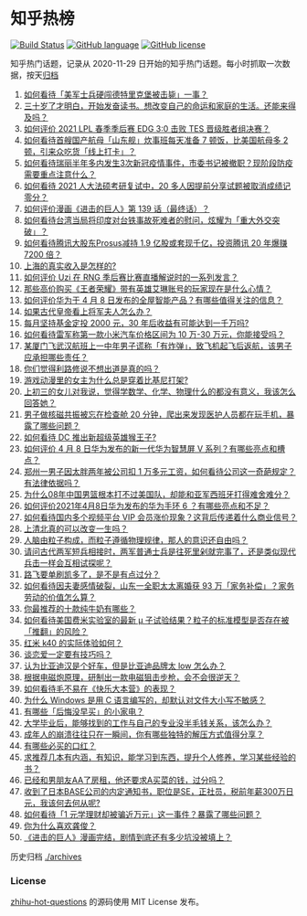 # 知乎热榜
[![Build Status](https://github.com/ToWeLong/zhihu-hot-questions/workflows/CI/badge.svg)](https://github.com/ToWeLong/zhihu-hot-questions/actions)
[![GitHub language](https://img.shields.io/badge/language-golang-orange.svg)](https://golang.org/)
[![GitHub license](https://img.shields.io/github/license/ToWeLong/zhihu-hot-questions)](https://github.com/ToWeLong/zhihu-hot-questions/blob/main/LICENSE)

知乎热门话题，记录从 2020-11-29 日开始的知乎热门话题。每小时抓取一次数据，按天[归档](./archives)

<!-- BEGIN -->

1. [如何看待「美军士兵硬闯德特里克堡被击毙」一事？](https://www.zhihu.com/question/453298081)
1. [三十岁了才明白，开始发奋读书。想改变自己的命运和家庭的生活。还能来得及吗？](https://www.zhihu.com/question/359652140)
1. [如何评价 2021 LPL 春季季后赛 EDG 3:0 击败 TES 晋级胜者组决赛？](https://www.zhihu.com/question/453564980)
1. [如何看待首艘国产航母「山东舰」炊事班每天准备 7 顿饭，比美国航母多 2 顿，引来众吃货「线上打卡」？](https://www.zhihu.com/question/453339780)
1. [如何看待瑞丽半年多内发生3次新冠疫情事件，市委书记被撤职？现阶段防疫需要重点注意什么？](https://www.zhihu.com/question/453501128)
1. [如何看待 2021 人大法硕考研复试中，20 多人因提前分享试题被取消成绩记零分？](https://www.zhihu.com/question/453360850)
1. [如何评价漫画《进击的巨人》第 139 话（最终话）？](https://www.zhihu.com/question/453468442)
1. [如何看待台湾当局将印度对台铁事故死难者的慰问，炫耀为「重大外交突破」？](https://www.zhihu.com/question/453431671)
1. [如何看待腾讯大股东Prosus减持 1.9 亿股或套现千亿，投资腾讯 20 年爆赚 7200 倍？](https://www.zhihu.com/question/453430449)
1. [上海的真实收入是怎样的?](https://www.zhihu.com/question/35101882)
1. [如何评价 Uzi 在 RNG 季后赛比赛直播解说时的一系列发言？](https://www.zhihu.com/question/453465622)
1. [那些高价购买《王者荣耀》带有英雄艾琳账号的玩家现在是什么心情？](https://www.zhihu.com/question/453062922)
1. [如何评价华为于 4 月 8 日发布的全屋智能产品？有哪些值得关注的信息？](https://www.zhihu.com/question/453594570)
1. [如果古代皇帝看上将军夫人怎么办？](https://www.zhihu.com/question/451984693)
1. [每月坚持基金定投 2000 元，30 年后收益有可能达到一千万吗?](https://www.zhihu.com/question/450007148)
1. [如何看待雷军称第一款小米汽车价格区间为 10 万-30 万元，你能接受吗？](https://www.zhihu.com/question/453254451)
1. [某厦门飞武汉航班上一中年男子谎称「有炸弹」，致飞机起飞后返航，该男子应承担哪些责任？](https://www.zhihu.com/question/453520554)
1. [你们觉得利路修说不想出道是真的吗？](https://www.zhihu.com/question/453360778)
1. [游戏动漫里的女主为什么总是穿着比基尼打架?](https://www.zhihu.com/question/453352120)
1. [上初三的女儿对我说，觉得学数学、化学、物理什么的都没有意义，我该怎么回答她？](https://www.zhihu.com/question/450686559)
1. [男子做核磁共振被忘在检查舱 20 分钟，爬出来发现医护人员都在玩手机，暴露了哪些问题？](https://www.zhihu.com/question/453486956)
1. [如何看待 DC 推出新超级英雄猴王子?](https://www.zhihu.com/question/453287521)
1. [如何评价 4 月 8 日华为发布的新一代华为智慧屏 V 系列？有哪些亮点和槽点？](https://www.zhihu.com/question/453578081)
1. [郑州一男子因太胖两年被公司扣 1 万多元工资，如何看待公司这一奇葩规定？有法律依据吗？](https://www.zhihu.com/question/453369976)
1. [为什么08年中国男篮根本打不过美国队，却能和亚军西班牙打得难舍难分？](https://www.zhihu.com/question/453032303)
1. [如何评价2021年4月8日华为发布的华为手环 6 ？有哪些亮点和不足？](https://www.zhihu.com/question/453597915)
1. [如何看待国内多个视频平台 VIP 会员涨价现象？这背后传递着什么商业信号？](https://www.zhihu.com/question/453553720)
1. [上清北真的可以改变一生吗？](https://www.zhihu.com/question/300213917)
1. [人脑由粒子构成，而粒子遵循物理规律，那人的意识还自由吗？](https://www.zhihu.com/question/450868629)
1. [请问古代两军短兵相接时，两军普通士兵是往死里剁就完事了，还是类似现代兵击一样会互相试探呢？](https://www.zhihu.com/question/452917087)
1. [路飞要单刷凯多了，是不是有点过分？](https://www.zhihu.com/question/453305120)
1. [如何看待因夫妻感情破裂，山东一全职太太离婚获 93 万「家务补偿」？家务劳动的价值怎么算？](https://www.zhihu.com/question/453330621)
1. [你最推荐的十款纯牛奶有哪些？](https://www.zhihu.com/question/408586320)
1. [如何看待美国费米实验室的最新 μ 子试验结果？粒子的标准模型是否存在被「推翻」的风险？](https://www.zhihu.com/question/453465762)
1. [红米 k40 的实际体验如何？](https://www.zhihu.com/question/447692129)
1. [谈恋爱一定要有技巧吗？](https://www.zhihu.com/question/22235194)
1. [认为比亚迪汉是个好车，但是比亚迪品牌太 low 怎么办？](https://www.zhihu.com/question/431492053)
1. [根据电磁炮原理，研制出一款电磁狙击步枪，会不会很逆天？](https://www.zhihu.com/question/268533882)
1. [如何看待毛不易在《快乐大本营》的表现？](https://www.zhihu.com/question/452779317)
1. [为什么 Windows 是用 C 语言编写的，却默认对文件大小写不敏感？](https://www.zhihu.com/question/443835000)
1. [有哪些「后悔没早买」的小家电？](https://www.zhihu.com/question/434371494)
1. [大学毕业后，能够找到的工作与自己的专业没半毛钱关系，该怎么办？](https://www.zhihu.com/question/453483009)
1. [成年人的崩溃往往只在一瞬间，你有哪些独特的解压方式值得分享？](https://www.zhihu.com/question/453503298)
1. [有哪些必买的口红？](https://www.zhihu.com/question/442011507)
1. [求推荐几本有内涵，有知识，能学习到东西，提升个人修养，学习某些经验的书？](https://www.zhihu.com/question/447926658)
1. [已经和男朋友AA了房租，他还要求A买菜的钱，过分吗？](https://www.zhihu.com/question/453271533)
1. [收到了日本BASE公司的内定通知书，职位是SE，正社员，税前年薪300万日元，我该何去何从呢?](https://www.zhihu.com/question/450000522)
1. [如何看待「1 元学理财却被骗近万元」这一事件？暴露了哪些问题？](https://www.zhihu.com/question/453490416)
1. [你为什么喜欢龚俊？](https://www.zhihu.com/question/449309206)
1. [《进击的巨人》漫画完结，剧情到底还有多少坑没被填上？](https://www.zhihu.com/question/453477255)

<!-- END -->

历史归档 [./archives](./archives)


### License
[zhihu-hot-questions](https://github.com/towelong/zhihu-hot-questions) 的源码使用 MIT License 发布。